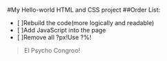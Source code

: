 #My Hello-world HTML and CSS project
##Order List:
- [ ]Rebuild the code(more logically and readable)
- [ ]Add JavaScript into the page
- [ ]Remove all ?px!Use ?%!

>El Psycho Congroo!